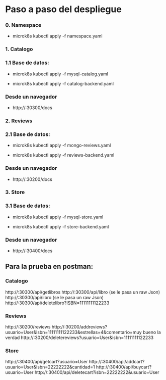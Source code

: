 # Paso a paso del despliegue

### 0. Namespace
* microk8s kubectl apply -f namespace.yaml


### 1. Catalogo

### 1.1 Base de datos:
* microk8s kubectl apply -f mysql-catalog.yaml

* microk8s kubectl apply -f catalog-backend.yaml

### Desde un navegador 
* http://<Node-IP>:30300/docs


### 2. Reviews

### 2.1 Base de datos:
* microk8s kubectl apply -f mongo-reviews.yaml

* microk8s kubectl apply -f reviews-backend.yaml

### Desde un navegador 
* http://<Node-IP>:30200/docs


### 3. Store

### 3.1 Base de datos:
* microk8s kubectl apply -f mysql-store.yaml

* microk8s kubectl apply -f store-backend.yaml

### Desde un navegador 
* http://<Node-IP>:30400/docs

## Para la prueba en postman:
### Catalogo
http://<Node-IP>:30300/api/getlibros
http://<Node-IP>:30300/api/libro (se le pasa un raw Json)
http://<Node-IP>:30300/api/libro (se le pasa un raw Json)
http://<Node-IP>:30300/api/deletelibro?ISBN=11111111122233

### Reviews
http://<Node-IP>:30200/reviews
http://<Node-IP>:30200/addreviews?usuario=User&isbn=11111111122233&estrellas=4&comentario=muy bueno la verdad
http://<Node-IP>:30200/deletereviews?usuario=User&isbn=11111111122233

### Store
http://<Node-IP>:30400/api/getcart?usuario=User
http://<Node-IP>:30400/api/addcart?usuario=User&isbn=22222222&cantidad=1
http://<Node-IP>:30400/api/buycart?usuario=User
http://<Node-IP>:30400/api/deletecart?isbn=22222222&usuario=User
